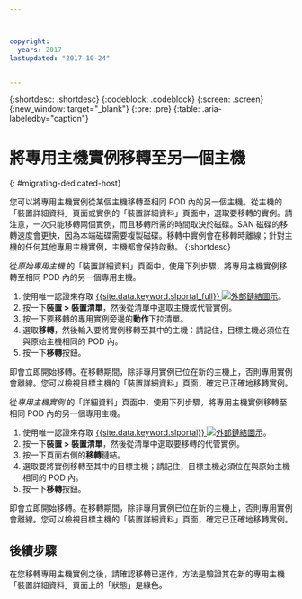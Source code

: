 ```yaml
---



copyright:
  years: 2017
lastupdated: "2017-10-24"


---
```


{:shortdesc: .shortdesc}
{:codeblock: .codeblock}
{:screen: .screen}
{:new_window: target="_blank"}
{:pre: .pre}
{:table: .aria-labeledby="caption"}


# 將專用主機實例移轉至另一個主機
{: #migrating-dedicated-host}

您可以將專用主機實例從某個主機移轉至相同 POD 內的另一個主機。從主機的「裝置詳細資料」頁面或實例的「裝置詳細資料」頁面中，選取要移轉的實例。請注意，一次只能移轉兩個實例，而且移轉所需的時間取決於磁碟。SAN 磁碟的移轉速度會更快，因為本端磁碟需要複製磁碟。移轉中實例會在移轉時離線；針對主機的任何其他專用主機實例，主機都會保持啟動。
{:shortdesc}

從*原始專用主機* 的「裝置詳細資料」頁面中，使用下列步驟，將專用主機實例移轉至相同 POD 內的另一個專用主機。 

1. 使用唯一認證來存取 [{{site.data.keyword.slportal_full}} ![外部鏈結圖示](../icons/launch-glyph.svg "外部鏈結圖示")](https://control.softlayer.com/)。 
2. 按一下**裝置 > 裝置清單**，然後從清單中選取主機或代管實例。
3. 按一下要移轉的專用實例旁邊的**動作**下拉清單。
4. 選取**移轉**，然後輸入要將實例移轉至其中的主機：請記住，目標主機必須位在與原始主機相同的 POD 內。
5. 按一下**移轉**按鈕。 

即會立即開始移轉。在移轉期間，除非專用實例已位在新的主機上，否則專用實例會離線。您可以檢視目標主機的「裝置詳細資料」頁面，確定已正確地移轉實例。

從*專用主機實例* 的「詳細資料」頁面中，使用下列步驟，將專用主機實例移轉至相同 POD 內的另一個專用主機。

1. 使用唯一認證來存取 [{{site.data.keyword.slportal}} ![外部鏈結圖示](../icons/launch-glyph.svg "外部鏈結圖示")](https://control.softlayer.com/)。
2. 按一下**裝置 > 裝置清單**，然後從清單中選取要移轉的代管實例。
3. 按一下頁面右側的**移轉**鏈結。
4. 選取要將實例移轉至其中的目標主機；請記住，目標主機必須位在與原始主機相同的 POD 內。
5. 按一下**移轉**按鈕。

即會立即開始移轉。在移轉期間，除非專用實例已位在新的主機上，否則專用實例會離線。您可以檢視目標主機的「裝置詳細資料」頁面，確定已正確地移轉實例。

## 後續步驟
在您移轉專用主機實例之後，請確認移轉已運作，方法是驗證其在新的專用主機「裝置詳細資料」頁面上的「狀態」是綠色。
